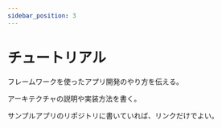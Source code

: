 ```yaml
---
sidebar_position: 3
---
```


# チュートリアル

フレームワークを使ったアプリ開発のやり方を伝える。

アーキテクチャの説明や実装方法を書く。

サンプルアプリのリポジトリに書いていれば、リンクだけでよい。
